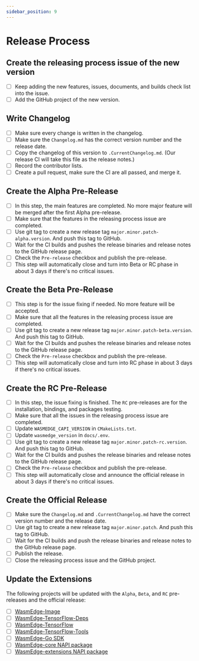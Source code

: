 ```yaml
---
sidebar_position: 9
---
```


# Release Process

## Create the releasing process issue of the new version

- [ ] Keep adding the new features, issues, documents, and builds check list into the issue.
- [ ] Add the GitHub project of the new version.

## Write Changelog

- [ ] Make sure every change is written in the changelog.
- [ ] Make sure the `Changelog.md` has the correct version number and the release date.
- [ ] Copy the changelog of this version to `.CurrentChangelog.md`. (Our release CI will take this file as the release notes.)
- [ ] Record the contributor lists.
- [ ] Create a pull request, make sure the CI are all passed, and merge it.

## Create the Alpha Pre-Release

- [ ] In this step, the main features are completed. No more major feature will be merged after the first Alpha pre-release.
- [ ] Make sure that the features in the releasing process issue are completed.
- [ ] Use git tag to create a new release tag `major.minor.patch-alpha.version`. And push this tag to GitHub.
- [ ] Wait for the CI builds and pushes the release binaries and release notes to the GitHub release page.
- [ ] Check the `Pre-release` checkbox and publish the pre-release.
- [ ] This step will automatically close and turn into Beta or RC phase in about 3 days if there's no critical issues.

## Create the Beta Pre-Release

- [ ] This step is for the issue fixing if needed. No more feature will be accepted.
- [ ] Make sure that all the features in the releasing process issue are completed.
- [ ] Use git tag to create a new release tag `major.minor.patch-beta.version`. And push this tag to GitHub.
- [ ] Wait for the CI builds and pushes the release binaries and release notes to the GitHub release page.
- [ ] Check the `Pre-release` checkbox and publish the pre-release.
- [ ] This step will automatically close and turn into RC phase in about 3 days if there's no critical issues.

## Create the RC Pre-Release

- [ ] In this step, the issue fixing is finished. The `RC` pre-releases are for the installation, bindings, and packages testing.
- [ ] Make sure that all the issues in the releasing process issue are completed.
- [ ] Update `WASMEDGE_CAPI_VERSION` in `CMakeLists.txt`.
- [ ] Update `wasmedge_version` in `docs/.env`.
- [ ] Use git tag to create a new release tag `major.minor.patch-rc.version`. And push this tag to GitHub.
- [ ] Wait for the CI builds and pushes the release binaries and release notes to the GitHub release page.
- [ ] Check the `Pre-release` checkbox and publish the pre-release.
- [ ] This step will automatically close and announce the official release in about 3 days if there's no critical issues.

## Create the Official Release

- [ ] Make sure the `Changelog.md` and `.CurrentChangelog.md` have the correct version number and the release date.
- [ ] Use git tag to create a new release tag `major.minor.patch`. And push this tag to GitHub.
- [ ] Wait for the CI builds and push the release binaries and release notes to the GitHub release page.
- [ ] Publish the release.
- [ ] Close the releasing process issue and the GitHub project.

## Update the Extensions

The following projects will be updated with the `Alpha`, `Beta`, and `RC` pre-releases and the official release:

- [ ] [WasmEdge-Image](https://github.com/second-state/WasmEdge-image)
- [ ] [WasmEdge-TensorFlow-Deps](https://github.com/second-state/WasmEdge-tensorflow-deps)
- [ ] [WasmEdge-TensorFlow](https://github.com/second-state/WasmEdge-tensorflow)
- [ ] [WasmEdge-TensorFlow-Tools](https://github.com/second-state/WasmEdge-tensorflow-tools)
- [ ] [WasmEdge-Go SDK](https://github.com/second-state/WasmEdge-go)
- [ ] [WasmEdge-core NAPI package](https://github.com/second-state/wasmedge-core)
- [ ] [WasmEdge-extensions NAPI package](https://github.com/second-state/wasmedge-extensions)
